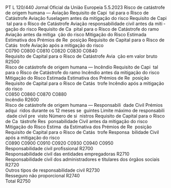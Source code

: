 PT  L 120/440 Jornal Oficial da União Europeia 5.5.2023
 Risco de catástrofe de origem humana — Aviação  Requisito de Capi ­
tal para o Risco de 
Catástrofe Aviação 
fuselagem antes da 
mitigação do risco  Requisito de Capi ­
tal para o Risco de 
Catástrofe Aviação 
responsabilidade 
civil antes da miti ­
gação do risco  Requisito de Ca ­
pital para o Risco 
de Catástrofe do 
ramo Aviação 
antes da mitiga ­
ção do risco  Mitigação do 
Risco Estimada  Estimativa dos 
Prémios de Re ­
posição  Requisito de 
Capital para o 
Risco de Catás ­
trofe Aviação 
após a mitigação 
do risco  
C0790  C0800  C0810  C0820  C0830  C0840  
Requisito de Capital para o Risco de Catástrofe Avia ­
ção em valor bruto  R2500  
Risco de catástrofe de origem humana — Incêndio  Requisito de Capi ­
tal para o Risco de 
Catástrofe do ramo 
Incêndio antes da 
mitigação do risco  Mitigação do Risco 
Estimada  Estimativa dos 
Prémios de Re ­
posição  Requisito de 
Capital para o 
Risco de Catás ­
trofe Incêndio 
após a mitigação 
do risco  
C0850  C0860  C0870  C0880  
Incêndio  R2600  
Risco de catástrofe de origem humana — Responsabili ­
dade Civil  Prémios adqui ­
ridos durante os 
12 meses se ­
guintes  Limite máximo 
de responsabili ­
dade civil pre ­
visto  Número de si ­
nistros  Requisito de 
Capital para o 
Risco de Ca ­
tástrofe Res ­
ponsabilidade 
Civil antes da 
mitigação do 
risco  Mitigação do 
Risco Estima ­
da  Estimativa dos 
Prémios de Re ­
posição  Requisito de 
Capital para o 
Risco de Catás ­
trofe Responsa ­
bilidade Civil 
após a mitigação 
do risco  
C0890  C0900  C0910  C0920  C0930  C0940  C0950  
Responsabilidade civil profissional  R2700  
Responsabilidade civil das entidades empregadoras  R2710  
Responsabilidade civil dos administradores e titulares 
dos órgãos sociais  R2720  
Outros tipos de responsabilidade civil  R2730  
Resseguro não proporcional  R2740  
Total  R2750